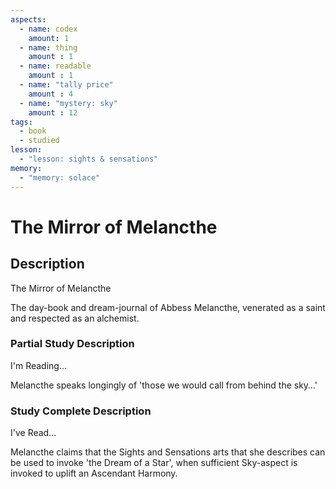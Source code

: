 ```yaml
---
aspects: 
  - name: codex
    amount: 1
  - name: thing
    amount : 1
  - name: readable
    amount : 1
  - name: "tally price"
    amount : 4
  - name: "mystery: sky"
    amount : 12
tags:
  - book
  - studied
lesson:
  - "lesson: sights & sensations"
memory:
  - "memory: solace"
---
```


# The Mirror of Melancthe

## Description
The Mirror of Melancthe

The day-book and dream-journal of Abbess Melancthe, venerated as a saint and respected as an alchemist.
### Partial Study Description
I'm Reading...

Melancthe speaks longingly of 'those we would call from behind the sky…'
### Study Complete Description
I've Read...

Melancthe claims that the Sights and Sensations arts that she describes can be used to invoke 'the Dream of a Star', when sufficient Sky-aspect is invoked to uplift an Ascendant Harmony.